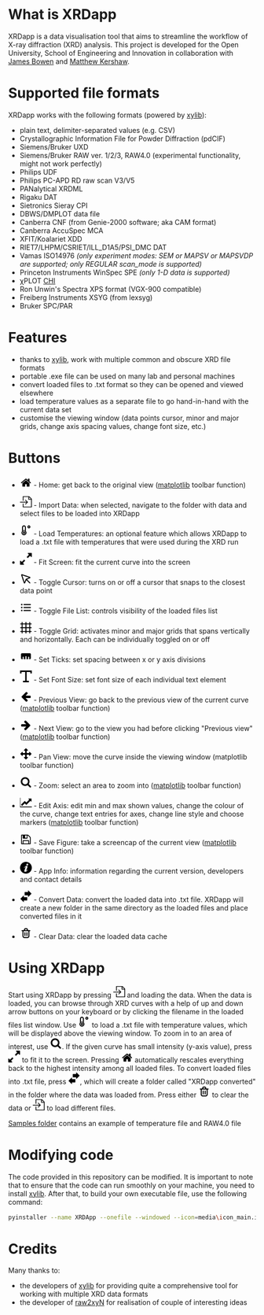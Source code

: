 # What is XRDapp
XRDapp is a data visualisation tool that aims to streamline the workflow of X-ray diffraction (XRD) analysis. This project is developed for the Open University, School of Engineering and Innovation in collaboration with [James Bowen](https://www.linkedin.com/in/bowenjames/) and [Matthew Kershaw](https://www.linkedin.com/in/matt-kershaw-47634b57/). 
# Supported file formats
XRDapp works with the following formats (powered by [xylib](https://github.com/wojdyr/xylib/tree/master)):
- plain text, delimiter-separated values (e.g. CSV)
- Crystallographic Information File for Powder Diffraction (pdCIF)
- Siemens/Bruker UXD
- Siemens/Bruker RAW ver. 1/2/3, RAW4.0 (experimental functionality, might not work perfectly)
- Philips UDF
- Philips PC-APD RD raw scan V3/V5
- PANalytical XRDML
- Rigaku DAT
- Sietronics Sieray CPI
- DBWS/DMPLOT data file
- Canberra CNF (from Genie-2000 software; aka CAM format)
- Canberra AccuSpec MCA
- XFIT/Koalariet XDD
- RIET7/LHPM/CSRIET/ILL_D1A5/PSI_DMC DAT
- Vamas ISO14976 _(only experiment modes: SEM or MAPSV or MAPSVDP are supported; only REGULAR scan_mode is supported)_
- Princeton Instruments WinSpec SPE _(only 1-D data is supported)_
- χPLOT [CHI](http://www.esrf.eu/computing/scientific/FIT2D/FIT2D_REF/node115.html#SECTION0001851500000000000000)
- Ron Unwin's Spectra XPS format (VGX-900 compatible)
- Freiberg Instruments XSYG (from lexsyg)
- Bruker SPC/PAR
# Features
- thanks to [xylib](https://github.com/wojdyr/xylib/tree/master), work with multiple common and obscure XRD file formats
- portable .exe file can be used on many lab and personal machines
- convert loaded files to .txt format so they can be opened and viewed elsewhere
- load temperature values as a separate file to go hand-in-hand with the current data set
- customise the viewing window (data points cursor, minor and major grids, change axis spacing values, change font size, etc.)
# Buttons
- <img src="media/mpl_home_large.png" width="24px" /> - Home: get back to the original view ([matplotlib](https://github.com/matplotlib/matplotlib) toolbar function)
- <img src="media/import-content.png" width="24px" /> - Import Data: when selected, navigate to the folder with data and select files to be loaded into XRDapp
- <img src="media/temperature-low.png" width="24px" /> - Load Temperatures: an optional feature which allows XRDapp to load a .txt file with temperatures that were used during the XRD run
- <img src="media/stretch-vertically.png" width="24px" /> - Fit Screen: fit the current curve into the screen
- <img src="media/cursor.png" width="24px" /> - Toggle Cursor: turns on or off a cursor that snaps to the closest data point
- <img src="media/toggle-list-icon.png" width="24px" /> - Toggle File List: controls visibility of the loaded files list
- <img src="media/toggle-grid-icon.png" width="24px" /> - Toggle Grid: activates minor and major grids that spans vertically and horizontally. Each can be individually toggled on or off
- <img src="media/set-ticks-icon.png" width="24px" /> - Set Ticks: set spacing between x or y axis divisions
- <img src="media/font-size-icon.png" width="24px" /> - Set Font Size: set font size of each individual text element
- <img src="media/mpl_back_large.png" width="24px" /> - Previous View: go back to the previous view of the current curve ([matplotlib](https://github.com/matplotlib/matplotlib) toolbar function)
- <img src="media/mpl_forward_large.png" width="24px" /> - Next View: go to the view you had before clicking "Previous view" ([matplotlib](https://github.com/matplotlib/matplotlib) toolbar function)
- <img src="media/mpl_move_large.png" width="24px" /> - Pan View: move the curve inside the viewing window (matplotlib toolbar function)
- <img src="media/mpl_zoom.png" width="24px" /> - Zoom: select an area to zoom into ([matplotlib](https://github.com/matplotlib/matplotlib) toolbar function)
- <img src="media/mpl_axis.png" width="24px" /> - Edit Axis: edit min and max shown values, change the colour of the curve, change text entries for axes, change line style and choose markers ([matplotlib](https://github.com/matplotlib/matplotlib) toolbar function)
- <img src="media/mpl_filesave_large.png" width="24px" /> - Save Figure: take a screencap of the current view ([matplotlib](https://github.com/matplotlib/matplotlib) toolbar function)

- <img src="media/info-icon.png" width="24px" /> - App Info: information regarding the current version, developers and contact details
- <img src="media/convert-icon.png" width="24px" /> - Convert Data: convert the loaded data into .txt file. XRDapp will create a new folder in the same directory as the loaded files and place converted files in it
- <img src="media/clear-data-icon.png" width="24px" /> - Clear Data: clear the loaded data cache
# Using XRDapp
Start using XRDapp by pressing <img src="media/import-content.png" width="24px" /> and loading the data. When the data is loaded, you can browse through XRD curves with a help of up and down arrow buttons on your keyboard or by clicking the filename in the loaded files list window. Use <img src="media/temperature-low.png" width="24px" /> to load a .txt file with temperature values, which will be displayed above the viewing window. To zoom in to an area of interest, use <img src="media/mpl_zoom.png" width="24px" />. If the given curve has small intensity (y-axis value), press <img src="media/stretch-vertically.png" width="24px" /> to fit it to the screen. Pressing <img src="media/mpl_home_large.png" width="24px" /> automatically rescales everything back to the highest intensity among all loaded files. To convert loaded files into .txt file, press <img src="media/convert-icon.png" width="24px" />, which will create a folder called "XRDapp converted" in the folder where the data was loaded from. Press either <img src="media/clear-data-icon.png" width="24px" /> to clear the data or <img src="media/import-content.png" width="24px" /> to load different files.

[Samples folder](samples/) contains an example of temperature file and RAW4.0 file

# Modifying code
The code provided in this repository can be modified. It is important to note that to ensure that the code can run smoothly on your machine, you need to install [xylib](https://github.com/wojdyr/xylib/tree/master). After that, to build your own executable file, use the following command:
```bash
pyinstaller --name XRDApp --onefile --windowed --icon=media\icon_main.ico --add-data "media;media" xrdapp.py
```
# Credits
Many thanks to:
- the developers of [xylib](https://github.com/wojdyr/xylib) for providing quite a comprehensive tool for working with multiple XRD data formats
- the developer of [raw2xyN](https://github.com/MarcoVando/raw2xyN) for realisation of couple of interesting ideas
